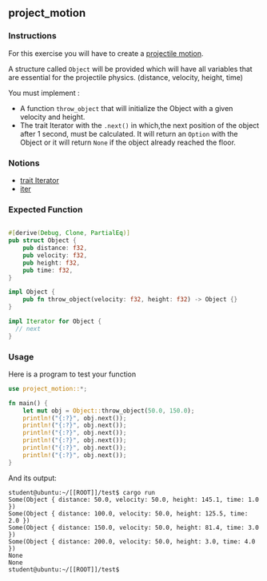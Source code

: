 ## project_motion

### Instructions

For this exercise you will have to create a [projectile motion](https://cimg2.ck12.org/datastreams/f-d%3Abb024be6673110b31e78b46819e792adaed8dc661e082a61f0a6d64e%2BIMAGE%2BIMAGE.1).

A structure called `Object` will be provided which will have all variables that are
essential for the projectile physics. (distance, velocity, height, time)

You must implement :

- A function `throw_object` that will initialize the Object with a given velocity and height.
- The trait Iterator with the `.next()` in which,the next position of the object after 1 second, must be calculated.
  It will return an `Option` with the Object or it will return `None` if the object already reached the floor.

### Notions

- [trait Iterator](https://doc.rust-lang.org/std/iter/trait.Iterator.html)
- [iter](https://doc.rust-lang.org/rust-by-example/trait/iter.html)

### Expected Function

```rust

#[derive(Debug, Clone, PartialEq)]
pub struct Object {
    pub distance: f32,
    pub velocity: f32,
    pub height: f32,
    pub time: f32,
}

impl Object {
    pub fn throw_object(velocity: f32, height: f32) -> Object {}
}

impl Iterator for Object {
  // next
}

```

### Usage

Here is a program to test your function

```rust
use project_motion::*;

fn main() {
    let mut obj = Object::throw_object(50.0, 150.0);
    println!("{:?}", obj.next());
    println!("{:?}", obj.next());
    println!("{:?}", obj.next());
    println!("{:?}", obj.next());
    println!("{:?}", obj.next());
    println!("{:?}", obj.next());
}
```

And its output:

```console
student@ubuntu:~/[[ROOT]]/test$ cargo run
Some(Object { distance: 50.0, velocity: 50.0, height: 145.1, time: 1.0 })
Some(Object { distance: 100.0, velocity: 50.0, height: 125.5, time: 2.0 })
Some(Object { distance: 150.0, velocity: 50.0, height: 81.4, time: 3.0 })
Some(Object { distance: 200.0, velocity: 50.0, height: 3.0, time: 4.0 })
None
None
student@ubuntu:~/[[ROOT]]/test$
```
